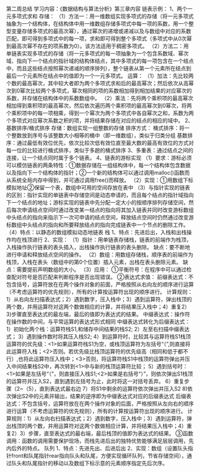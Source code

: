 第二周总结
学习内容：《数据结构与算法分析》第三章内容
链表示例：
1、两个一元多项式求和
存储：
（1）方法一：用一维数组实现多项式的存储（将一元多项式抽象为一个结构体，在结构体中用一维数组存储多项式中每一项的系数，用一个整型变量存储多项式的最高次幂），通过幂次的递增或递减以及与数组中对应的系数匹配，即可得到多项式中的每一项，求和即可得到整个多项式（多项式中从0次幂到最高次幂不存在的项系数为0）。该方法适用于稠密多项式。
（2）方法二：用单链表实现多项式的存储（将一元多项式的每一项抽象为一个包含系数域、幂次域、指向下一个结点的指针域的结构体结点，其中多项式的每一项包含在一个结点中，而且这些结点按照幂次递减的顺序排列），整个链表从第一个元素所在结点到最后一个元素所在结点中的值即为一个一元多项式。
运算：
（1）加法：先比较两个数的最高幂次，其中较大者即为两个多项式求和后的最高幂次；然后依次从高幂次到0幂次比较两个多项式，幂次相同的项的系数相加得到相加结果的对应幂次的系数，并存储在结构体中的系数数组中。
（2）乘法：先将两个乘积项的最高幂次相加得到乘积项的最高幂次，然后依次遍历两个乘积项的最高幂次到0幂次，将两个乘积项中的每一项相乘，得到一个幂次为两个多项式中各自幂次之和，系数为两个多项式对应幂次系数之积的项，并将结果存储在对应的结点的相应的域中。
2、基数排序/桶式排序
存储：数组实现一组整数的存储
排序方式：
桶式排序：将一个整数放到序号与该整数大小相等的桶中（即一维数组），类似于归类分组
基数排序：通过最低有效位优先，依次比较次低有效位直至最大数的最高有效位的方式对每一位的比较进行桶式排序，类似于多趟的桶式排序
3、多重表：通过结点之间的连接，让一个结点同时属于多个链表。
4、链表的游标实现
（1）要求：游标必须可以模仿链表的两条特性：①数据存储在一组结构体中，每一个结构体包含数据以及指向下一个结构体的指针；②一个新的结构体可以通过调用malloc()函数而从系统全局内存中得到，并可通过调用free()而释放。
（2）实现：①用数组下标模拟地址②保留一个表，数组中可用的空间存放在表中
（3）与指针实现的链表的区别：指针实现的单链表中存储空间是动态申请的，而且每个结点的指针域指向下一个结点的地址；游标实现的链表中先分配一定大小的按顺序排列存储空间，然后每次申请结点空间时通过改变某一结点的指向将其加入链表并同时改变游标数组中头结点的指向来指示下一次可申请的结点空间，释放结点空间时仍然通过改变游标数组中头结点的指向和所要释放结点的指向完成链表中一个节点的删除工作。
（4）特点：以静态的数组模拟动态地链表
栈
1、特点：先进后出，入栈和出栈操作均在栈顶进行
2、实现：
（1）指针：用单链表存储栈，链表的前端作为栈顶，入栈操作执行链表的表头插入，出栈操作执行链表的表头删除。 缺点：要不断地进行申请和释放结点空间的操作。
（2）数组：用数组存储栈，顺序表的前端作为栈顶，入栈在表头（数组中的第0个位置）插入元素，出栈在表头删除元素。 缺点：需要提前声明数组的大小。
（3）应用：
①平衡符号：在程序中可以通过检查配对符号是否匹配来判断程序是否出现错误。
②表达式求值：
     前缀表达式：不包含括号，运算符放在在两个操作对象的前面，严格按照从右向左的顺序进行运算（不考虑运算符的优先规则），所有的计算按运算符出现的顺序进行。
       计算规则：1）从右向左扫描表达式；2）遇到数字，压入栈中；3）遇到运算符，弹出栈顶的两个数，并用运算符对这两个数做相应的计算，并将结果压入栈中；4）重复2）3)步骤直至表达式的最左端，最后的值即为表达式的结果。
     中缀表达式：操作符在操作数的中间，与平常运算的表达式形式相同
       中缀表达式转化为后缀表达式：
         1）初始化两个栈：运算符栈S1,和储存中间结果的栈S2;
         2）左至右扫描中缀表达式；
         3）遇到操作数时将其压入栈S2;
         4）到运算符时，比较其与运算符栈S1栈顶运算符的优先级：<1>如果运算符栈S1为空，或栈顶运算符为左括号“（”,则直接将此运算符入栈；<2>否则。若优先级比栈顶运算符的优先级高（相同和低于都不行）,也将此运算符压入栈中；<3>否则，将运算符栈S1中栈顶的运算符弹出并压入中间结果栈S2中，再次转到<1>中与新的栈顶运算符比较；
         5）遇到括号时：<1>如果是左括号“（”，则直接压入栈S1;<2>如果是右括号“）”，则依次弹出S1栈顶的运算符并压入S2，直到遇到左括号为止，此时将这一对括号丢弃。
         6）重复步骤（2~（5），直到表达式最右边
         7）将S1中剩余的运算符依次弹出并压入S2
         8)依次弹出S2中的元素并输出，结果的逆序即为中缀表达式对应的后缀表达式
     后缀表达式：不包含括号，运算符放在在两个操作对象的后面，严格按照从左向右的顺序进行运算（不考虑运算符的优先规则），所有的计算按运算符出现的顺序进行。
       计算规则：1）从左向右扫描表达式；2）遇到数字，压入栈中；3）遇到运算符，弹出栈顶的两个数，并用运算符对这两个数做相应计算，并将结果压入栈中；4）重复2）3）步骤，直至表达式的最右端，最后栈顶的值即为表达式的结果。
③函数调用：函数的调用需要保护现场，而栈先进后出的独特优势能够满足层层调用，先内后外的特点。
队列
1、特点：先进先出、后进后出
2、实现：数组（设置队头指针front和队尾指针rear指向队头和队尾，方便实现循环队列，节省存储空间），通过队头和队尾指针的移动以及数组下标示意的元素顺序指定先后次序。
